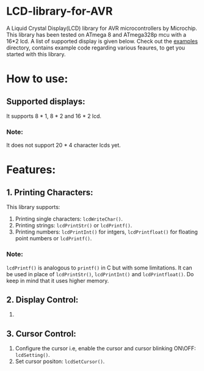 # LCD-library-for-AVR
A Liquid Crystal Display(LCD) library for AVR microcontrollers by Microchip. This library has been tested on ATmega 8 and ATmega328p mcu with a 16*2 lcd.
A list of supported display is given below. Check out the [examples](/examples) directory, contains example code regarding various feaures, to get you started with this library.

# How to use:

## Supported displays: 
It supports 8 * 1, 8 * 2 and 16 * 2 lcd. 
### Note:
It does not support 20 * 4 character lcds yet.

# Features:
## 1. Printing Characters:
This library supports:
1. Printing single characters:  ``` lcdWriteChar() ```.
2. Printing strings: ``` lcdPrintStr() ``` or ``` lcdPrintf() ```.
3. Printing numbers: ``` lcdPrintInt() ``` for intgers, ``` lcdPrintfloat() ``` for floating point numbers or ``` lcdPrintf() ```.
### Note: 
``` lcdPrintf() ``` is analogous to ``` printf() ``` in C but with some limitations. It can be used in place of ``` lcdPrintStr() ```, ``` lcdPrintInt() ``` and
``` lcdPrintfloat() ```. Do keep in mind that it uses higher memory.

## 2. Display Control:
1. 

## 3. Cursor Control:
1. Configure the cursor i.e, enable the cursor and cursor blinking ON\OFF: ``` lcdSetting() ```.
2. Set cursor positon: ``` lcdSetCursor() ```.
